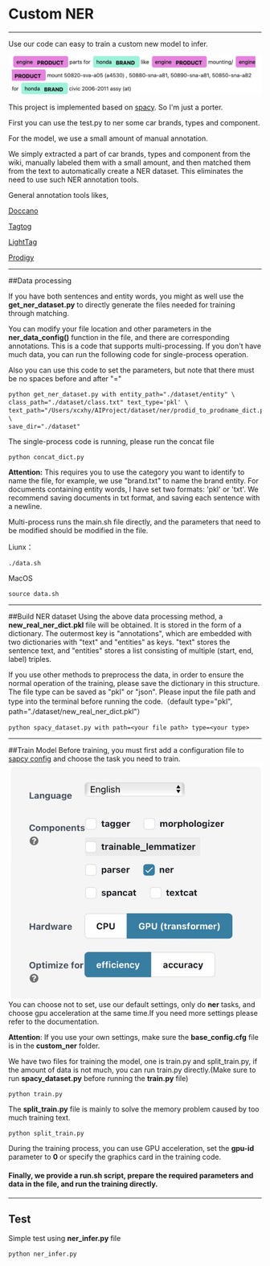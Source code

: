 # Custom NER
* * * *
Use our code can easy to train a custom new model to infer.

![infer.jpg](./md_file/infer.jpg)

This project is implemented based on [spacy](https://github.com/explosion/spaCy). So I'm just a porter.

First you can use the test.py to ner some car brands, types and component.

For the model, we use a small amount of manual annotation.

We simply extracted a part of car brands, types and component from the wiki, manually labeled them with a small amount, and then matched them from the text to automatically create a NER dataset. This eliminates the need to use such NER annotation tools.

General annotation tools likes, 

[Doccano](https://doccano.herokuapp.com)

[Tagtog](https://www.tagtog.net)

[LightTag](https://www.lighttag.io)

[Prodigy](https://demo.prodi.gy/?=null&view_id=ner_manual)
* * * *
##Data processing

 If you have both sentences and entity words, you might as well use the **get_ner_dataset.py** to directly generate the files needed for training through matching.

You can modify your file location and other parameters in the **ner_data_config()** function in the file, and there are corresponding annotations. This is a code that supports multi-processing. If you don't have much data, you can run the following code for single-process operation.

Also you can use this code to set the parameters, but note that there must be no spaces before and after "="
```
python get_ner_dataset.py with entity_path="./dataset/entity" \                                         
class_path="./dataset/class.txt" text_type='pkl' \  
text_path="/Users/xcxhy/AIProject/dataset/ner/prodid_to_prodname_dict.pkl" \ 
save_dir="./dataset" 
```
The single-process code is running, please run the concat file
```                                    
python concat_dict.py
```
 **Attention:** This requires you to use the category you want to identify to name the file, for example, we use "brand.txt" to name the brand entity. For documents containing entity words, I have set two formats: 'pkl' or 'txt'. We recommend saving documents in txt format, and saving each sentence with a newline.

Multi-process runs the main.sh file directly, and the parameters that need to be modified should be modified in the file.

Liunx：
```
./data.sh
```
MacOS
```
source data.sh
```
* * * *
##Build NER dataset
Using the above data processing method, a **new_real_ner_dict.pkl** file will be obtained. It is stored in the form of a dictionary. The outermost key is "annotations", which are embedded with two dictionaries with "text" and "entities" as keys. "text" stores the sentence text, and "entities" stores a list consisting of multiple (start, end, label) triples.

If you use other methods to preprocess the data, in order to ensure the normal operation of the training, please save the dictionary in this structure. The file type can be saved as "pkl" or "json". Please input the file path and type into the terminal before running the code.（default type="pkl", path="./dataset/new_real_ner_dict.pkl"）

```
python spacy_dataset.py with path=<your file path> type=<your type>
```
* * * *
##Train Model
Before training, you must first add a configuration file to [sapcy config](https://spacy.io/usage/training#quickstart) and choose the task you need to train.
![config.jpg](./md_file/config.jpg)
You can choose not to set, use our default settings, only do **ner** tasks, and choose gpu acceleration at the same time.If you need more settings please refer to the documentation.

**Attention**: If you use your own settings, make sure the **base_config.cfg** file is in the **custom_ner** folder.

We have two files for training the model, one is train.py and split_train.py, if the amount of data is not much, you can run train.py directly.(Make sure to run **spacy_dataset.py** before running the **train.py** file)
```
python train.py
```
The **split_train.py** file is mainly to solve the memory problem caused by too much training text.

```
python split_train.py
```
During the training process, you can use GPU acceleration, set the **gpu-id** parameter to **0** or specify the graphics card in the training code.

#### Finally, we provide a **run.sh** script, prepare the required parameters and data in the file, and run the training directly.
* * * *
## Test
Simple test using **ner_infer.py** file
```
python ner_infer.py
```
